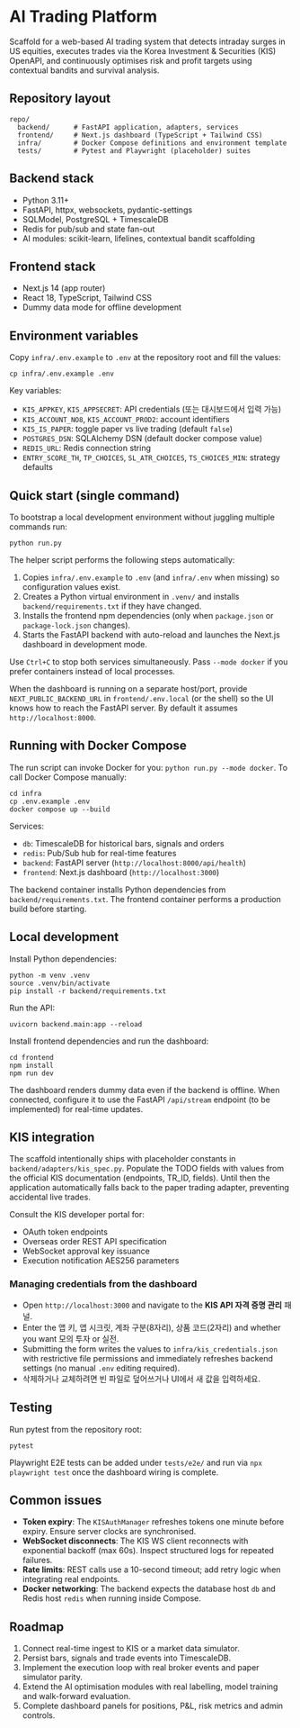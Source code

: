 # AI Trading Platform

Scaffold for a web-based AI trading system that detects intraday surges in US equities, executes trades via the Korea Investment & Securities (KIS) OpenAPI, and continuously optimises risk and profit targets using contextual bandits and survival analysis.

## Repository layout

```
repo/
  backend/      # FastAPI application, adapters, services
  frontend/     # Next.js dashboard (TypeScript + Tailwind CSS)
  infra/        # Docker Compose definitions and environment template
  tests/        # Pytest and Playwright (placeholder) suites
```

## Backend stack

- Python 3.11+
- FastAPI, httpx, websockets, pydantic-settings
- SQLModel, PostgreSQL + TimescaleDB
- Redis for pub/sub and state fan-out
- AI modules: scikit-learn, lifelines, contextual bandit scaffolding

## Frontend stack

- Next.js 14 (app router)
- React 18, TypeScript, Tailwind CSS
- Dummy data mode for offline development

## Environment variables

Copy `infra/.env.example` to `.env` at the repository root and fill the values:

```
cp infra/.env.example .env
```

Key variables:

- `KIS_APPKEY`, `KIS_APPSECRET`: API credentials (또는 대시보드에서 입력 가능)
- `KIS_ACCOUNT_NO8`, `KIS_ACCOUNT_PROD2`: account identifiers
- `KIS_IS_PAPER`: toggle paper vs live trading (default `false`)
- `POSTGRES_DSN`: SQLAlchemy DSN (default docker compose value)
- `REDIS_URL`: Redis connection string
- `ENTRY_SCORE_TH`, `TP_CHOICES`, `SL_ATR_CHOICES`, `TS_CHOICES_MIN`: strategy defaults

## Quick start (single command)

To bootstrap a local development environment without juggling multiple commands run:

```
python run.py
```

The helper script performs the following steps automatically:

1. Copies `infra/.env.example` to `.env` (and `infra/.env` when missing) so configuration values exist.
2. Creates a Python virtual environment in `.venv/` and installs `backend/requirements.txt` if they have changed.
3. Installs the frontend npm dependencies (only when `package.json` or `package-lock.json` changes).
4. Starts the FastAPI backend with auto-reload and launches the Next.js dashboard in development mode.

Use `Ctrl+C` to stop both services simultaneously. Pass `--mode docker` if you prefer containers instead of local processes.

When the dashboard is running on a separate host/port, provide `NEXT_PUBLIC_BACKEND_URL` in `frontend/.env.local` (or the shell) so the UI knows how to reach the FastAPI server. By default it assumes `http://localhost:8000`.

## Running with Docker Compose

The run script can invoke Docker for you: `python run.py --mode docker`. To call Docker Compose manually:

```
cd infra
cp .env.example .env
docker compose up --build
```

Services:

- `db`: TimescaleDB for historical bars, signals and orders
- `redis`: Pub/Sub hub for real-time features
- `backend`: FastAPI server (`http://localhost:8000/api/health`)
- `frontend`: Next.js dashboard (`http://localhost:3000`)

The backend container installs Python dependencies from `backend/requirements.txt`. The frontend container performs a production build before starting.

## Local development

Install Python dependencies:

```
python -m venv .venv
source .venv/bin/activate
pip install -r backend/requirements.txt
```

Run the API:

```
uvicorn backend.main:app --reload
```

Install frontend dependencies and run the dashboard:

```
cd frontend
npm install
npm run dev
```

The dashboard renders dummy data even if the backend is offline. When connected, configure it to use the FastAPI `/api/stream` endpoint (to be implemented) for real-time updates.

## KIS integration

The scaffold intentionally ships with placeholder constants in `backend/adapters/kis_spec.py`. Populate the TODO fields with values from the official KIS documentation (endpoints, TR_ID, fields). Until then the application automatically falls back to the paper trading adapter, preventing accidental live trades.

Consult the KIS developer portal for:

- OAuth token endpoints
- Overseas order REST API specification
- WebSocket approval key issuance
- Execution notification AES256 parameters

### Managing credentials from the dashboard

- Open `http://localhost:3000` and navigate to the **KIS API 자격 증명 관리** 패널.
- Enter the 앱 키, 앱 시크릿, 계좌 구분(8자리), 상품 코드(2자리) and whether you want 모의 투자 or 실전.
- Submitting the form writes the values to `infra/kis_credentials.json` with restrictive file permissions and immediately refreshes backend settings (no manual `.env` editing required).
- 삭제하거나 교체하려면 빈 파일로 덮어쓰거나 UI에서 새 값을 입력하세요.

## Testing

Run pytest from the repository root:

```
pytest
```

Playwright E2E tests can be added under `tests/e2e/` and run via `npx playwright test` once the dashboard wiring is complete.

## Common issues

- **Token expiry**: The `KISAuthManager` refreshes tokens one minute before expiry. Ensure server clocks are synchronised.
- **WebSocket disconnects**: The KIS WS client reconnects with exponential backoff (max 60s). Inspect structured logs for repeated failures.
- **Rate limits**: REST calls use a 10-second timeout; add retry logic when integrating real endpoints.
- **Docker networking**: The backend expects the database host `db` and Redis host `redis` when running inside Compose.

## Roadmap

1. Connect real-time ingest to KIS or a market data simulator.
2. Persist bars, signals and trade events into TimescaleDB.
3. Implement the execution loop with real broker events and paper simulator parity.
4. Extend the AI optimisation modules with real labelling, model training and walk-forward evaluation.
5. Complete dashboard panels for positions, P&L, risk metrics and admin controls.
